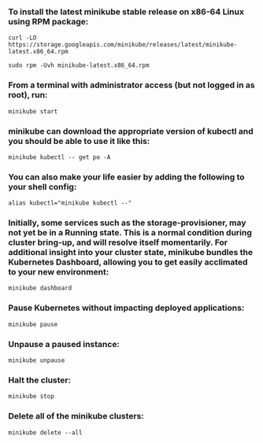 ### To install the latest minikube stable release on x86-64 Linux using RPM package:
```
curl -LO https://storage.googleapis.com/minikube/releases/latest/minikube-latest.x86_64.rpm

sudo rpm -Uvh minikube-latest.x86_64.rpm
```

### From a terminal with administrator access (but not logged in as root), run:
```
minikube start
```

### minikube can download the appropriate version of kubectl and you should be able to use it like this:
```
minikube kubectl -- get po -A
```

### You can also make your life easier by adding the following to your shell config:
```
alias kubectl="minikube kubectl --"
```

### Initially, some services such as the storage-provisioner, may not yet be in a Running state. This is a normal condition during cluster bring-up, and will resolve itself momentarily. For additional insight into your cluster state, minikube bundles the Kubernetes Dashboard, allowing you to get easily acclimated to your new environment:
```
minikube dashboard
```

### Pause Kubernetes without impacting deployed applications:
```
minikube pause
```

### Unpause a paused instance:
```
minikube unpause
```

### Halt the cluster:
```
minikube stop
```

### Delete all of the minikube clusters:
```
minikube delete --all
```
